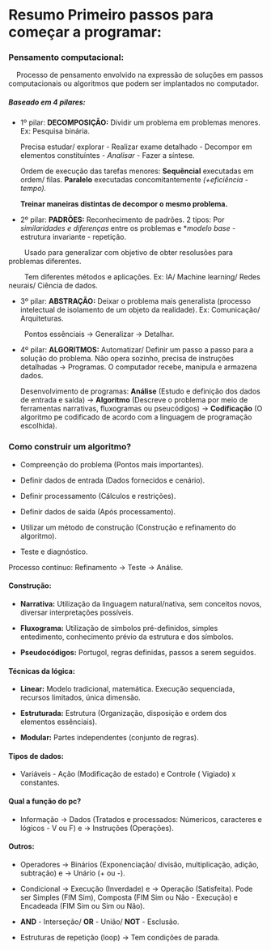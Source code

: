 # Resumo Primeiro passos para começar a programar:



### **Pensamento computacional:** 

    Processo de pensamento envolvido na expressão de soluções em passos computacionais ou algoritmos que podem ser implantados no computador.



##### Baseado em 4 pilares:

- 1º pilar: **DECOMPOSIÇÃO:** Dividir um problema em problemas menores. Ex: Pesquisa binária.
  
  Precisa estudar/ explorar - Realizar exame detalhado - Decompor em elementos constituíntes - *Analisar* - Fazer a síntese. 
  
  Ordem de execução das tarefas menores: **Sequêncial** executadas em ordem/ filas. **Paralelo** executadas concomitantemente *(+eficiência -tempo).*
  
  **Treinar maneiras distintas de decompor o mesmo problema.**

- 2º pilar: **PADRÕES:** Reconhecimento de padrões. 2 tipos: Por *similaridades e diferenças* entre os problemas e **modelo base* - estrutura invariante - repetição.

        Usado para generalizar com objetivo de obter resolusões para problemas diferentes.

        Tem diferentes métodos e aplicações. Ex: IA/ Machine learning/ Redes neurais/ Ciência de dados.

- 3º pilar: **ABSTRAÇÃO:** Deixar o problema mais generalista (processo intelectual de isolamento de um objeto da realidade). Ex: Comunicação/ Arquiteturas.

        Pontos essênciais -> Generalizar -> Detalhar.

- 4º pilar: **ALGORITMOS:** Automatizar/ Definir um passo a passo para a solução do problema. Não opera sozinho, precisa de instruções detalhadas -> Programas. O computador recebe, manipula e armazena dados.
  
  Desenvolvimento de programas: **Análise** (Estudo e definição dos dados de entrada e saída) -> **Algoritmo** (Descreve o problema por meio de ferramentas narrativas, fluxogramas ou pseucódigos) -> **Codificação** (O algoritmo pe codificado de acordo com a linguagem de programação escolhida). 
  
  

### Como construir um algoritmo?

- Compreenção do problema (Pontos mais importantes).

- Definir dados de entrada (Dados fornecidos e cenário).

- Definir processamento (Cálculos e restrições).

- Definir dados de saída (Após processamento).

- Utilizar um método de construção (Construção e refinamento do algoritmo).

- Teste e diagnóstico.

Processo contínuo: Refinamento -> Teste -> Análise.



#### Construção:

- **Narrativa:** Utilização da linguagem natural/nativa, sem conceitos novos, diversar interpretações possíveis.

- **Fluxograma:** Utilização de símbolos pré-definidos, simples entedimento, conhecimento prévio da estrutura e dos símbolos.

- **Pseudocódigos:** Portugol, regras definidas, passos a serem seguidos.



#### Técnicas da lógica:

- **Linear:** Modelo tradicional, matemática. Execução sequenciada, recursos limitados, única dimensão.

- **Estruturada:** Estrutura (Organização, disposição e ordem dos elementos essênciais).

- **Modular:** Partes independentes (conjunto de regras).



#### Tipos de dados:

- Variáveis - Ação (Modificação de estado) e Controle ( Vigiado) x constantes.



#### Qual a função do pc?

- Informação -> Dados (Tratados e processados: Númericos, caracteres e lógicos - V ou F) e -> Instruções (Operações).



#### Outros:

- Operadores -> Binários (Exponenciação/ divisão, multiplicação, adição, subtração) e -> Unário (+ ou -).

- Condicional -> Execução (Inverdade) e -> Operação (Satisfeita). Pode ser Simples (FIM Sim), Composta (FIM Sim ou Não - Execução) e Encadeada (FIM Sim ou Sim ou Não).

- **AND** - Interseção/ **OR** - União/ **NOT** - Esclusão.

- Estruturas de repetição (loop) -> Tem condições de parada.
